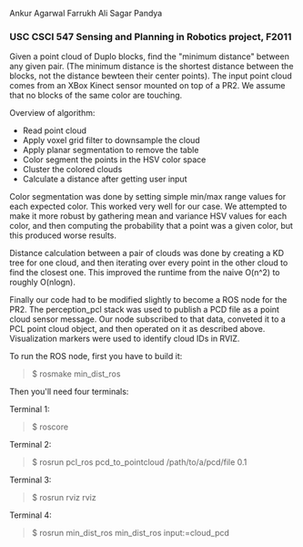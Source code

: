Ankur Agarwal
Farrukh Ali
Sagar Pandya

### USC CSCI 547 Sensing and Planning in Robotics project, F2011

Given a point cloud of Duplo blocks, find the "minimum distance" between any given pair. (The minimum distance is the shortest distance between the blocks, not the distance bewteen their center points). The input point cloud comes from an XBox Kinect sensor mounted on top of a PR2. We assume that no blocks of the same color are touching.

Overview of algorithm:
* Read point cloud
* Apply voxel grid filter to downsample the cloud
* Apply planar segmentation to remove the table
* Color segment the points in the HSV color space
* Cluster the colored clouds
* Calculate a distance after getting user input

Color segmentation was done by setting simple min/max range values for each expected color. This worked very well for our case. We attempted to make it more robust by gathering mean and variance HSV values for each color, and then computing the probability that a point was a given color, but this produced worse results. 

Distance calculation between a pair of clouds was done by creating a KD tree for one cloud, and then iterating over every point in the other cloud to find the closest one. This improved the runtime from the naive O(n^2) to roughly O(nlogn).

Finally our code had to be modified slightly to become a ROS node for the PR2. The perception_pcl stack was used to publish a PCD file as a point cloud sensor message. Our node subscribed to that data, conveted it to a PCL point cloud object, and then operated on it as described above. Visualization markers were used to identify cloud IDs in RVIZ.

To run the ROS node, first you have to build it:

> $ rosmake min_dist_ros

Then you'll need four terminals:

Terminal 1:
> $ roscore

Terminal 2:
> $ rosrun pcl_ros pcd_to_pointcloud /path/to/a/pcd/file 0.1

Terminal 3:
> $ rosrun rviz rviz

Terminal 4:
> $ rosrun min_dist_ros min_dist_ros input:=cloud_pcd

